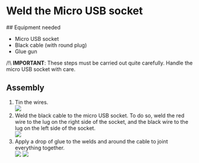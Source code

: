 # Weld the Micro USB socket

## Equipment needed
- Micro USB socket
- Black cable (with round plug)
- Glue gun

/!\ **IMPORTANT**: These steps must be carried out quite carefully. Handle the micro USB socket with care.

## Assembly 
1. Tin the wires.     
    ![](../assets/_MG_5301.JPG)
2. Weld the black cable to the micro USB socket. To do so, weld the red wire to the lug on the right side of the socket, and the black wire to the lug on the left side of the socket.     
    ![](../assets/_MG_5303.JPG)
3. Apply a drop of glue to the welds and around the cable to joint everything together.     
    ![](../assets/_MG_5305.JPG)
    ![](../assets/_MG_5306.JPG)